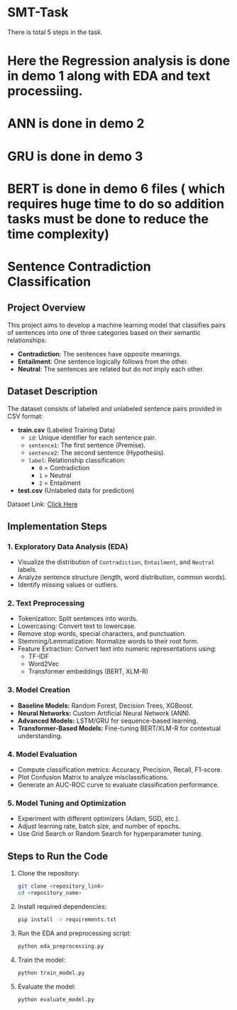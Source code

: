 # SMT-Task
There is total 5 steps in the task. 
# Here the Regression analysis is done in demo 1 along with EDA and text processiing.
# ANN is done in demo 2
# GRU is done in demo 3
# BERT is done in demo 6 files ( which requires huge time to do so addition tasks must be done to reduce the time complexity)  
# Sentence Contradiction Classification

## Project Overview
This project aims to develop a machine learning model that classifies pairs of sentences into one of three categories based on their semantic relationships:
- **Contradiction**: The sentences have opposite meanings.
- **Entailment**: One sentence logically follows from the other.
- **Neutral**: The sentences are related but do not imply each other.

## Dataset Description
The dataset consists of labeled and unlabeled sentence pairs provided in CSV format:
- **train.csv** (Labeled Training Data)
  - `id`: Unique identifier for each sentence pair.
  - `sentence1`: The first sentence (Premise).
  - `sentence2`: The second sentence (Hypothesis).
  - `label`: Relationship classification:
    - `0` = Contradiction
    - `1` = Neutral
    - `2` = Entailment
- **test.csv** (Unlabeled data for prediction)

Dataset Link: [Click Here](https://drive.google.com/file/d/1xp14KlixH2PZwL0YO0JooahJQ0IgfXJf/view?usp=sharing)

## Implementation Steps
### 1. Exploratory Data Analysis (EDA)
- Visualize the distribution of `Contradiction`, `Entailment`, and `Neutral` labels.
- Analyze sentence structure (length, word distribution, common words).
- Identify missing values or outliers.

### 2. Text Preprocessing
- Tokenization: Split sentences into words.
- Lowercasing: Convert text to lowercase.
- Remove stop words, special characters, and punctuation.
- Stemming/Lemmatization: Normalize words to their root form.
- Feature Extraction: Convert text into numeric representations using:
  - TF-IDF
  - Word2Vec
  - Transformer embeddings (BERT, XLM-R)

### 3. Model Creation
- **Baseline Models:** Random Forest, Decision Trees, XGBoost.
- **Neural Networks:** Custom Artificial Neural Network (ANN).
- **Advanced Models:** LSTM/GRU for sequence-based learning.
- **Transformer-Based Models:** Fine-tuning BERT/XLM-R for contextual understanding.

### 4. Model Evaluation
- Compute classification metrics: Accuracy, Precision, Recall, F1-score.
- Plot Confusion Matrix to analyze misclassifications.
- Generate an AUC-ROC curve to evaluate classification performance.

### 5. Model Tuning and Optimization
- Experiment with different optimizers (Adam, SGD, etc.).
- Adjust learning rate, batch size, and number of epochs.
- Use Grid Search or Random Search for hyperparameter tuning.

## Steps to Run the Code
1. Clone the repository:
   ```sh
   git clone <repository_link>
   cd <repository_name>
   ```
2. Install required dependencies:
   ```sh
   pip install -r requirements.txt
   ```
3. Run the EDA and preprocessing script:
   ```sh
   python eda_preprocessing.py
   ```
4. Train the model:
   ```sh
   python train_model.py
   ```
5. Evaluate the model:
   ```sh
   python evaluate_model.py
   ```



